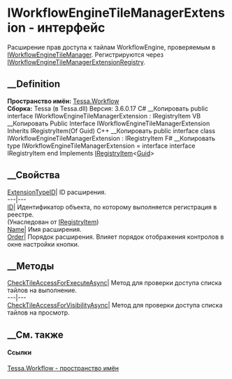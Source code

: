 # IWorkflowEngineTileManagerExtension - интерфейс
Расширение прав доступа к тайлам WorkflowEngine, проверяемым в
[IWorkflowEngineTileManager](T_Tessa_Workflow_IWorkflowEngineTileManager.htm).
Регистрируются через
[IWorkflowEngineTileManagerExtensionRegistry](T_Tessa_Workflow_IWorkflowEngineTileManagerExtensionRegistry.htm).
## __Definition
 **Пространство имён:** [Tessa.Workflow](N_Tessa_Workflow.htm)  
 **Сборка:** Tessa (в Tessa.dll) Версия: 3.6.0.17
C# __Копировать
     public interface IWorkflowEngineTileManagerExtension : IRegistryItem<Guid>
VB __Копировать
     Public Interface IWorkflowEngineTileManagerExtension
    	Inherits IRegistryItem(Of Guid)
C++ __Копировать
     public interface class IWorkflowEngineTileManagerExtension : IRegistryItem<Guid>
F# __Копировать
     type IWorkflowEngineTileManagerExtension = 
        interface
            interface IRegistryItem<Guid>
        end
Implements
    [IRegistryItem](T_Tessa_Platform_IRegistryItem_1.htm)<[Guid](https://learn.microsoft.com/dotnet/api/system.guid)>
##  __Свойства
[ExtensionTypeID](P_Tessa_Workflow_IWorkflowEngineTileManagerExtension_ExtensionTypeID.htm)|
ID расширения.  
---|---  
[ID](P_Tessa_Platform_IRegistryItem_1_ID.htm)| Идентификатор объекта, по
которому выполняется регистрация в реестре.  
(Унаследован от
[IRegistryItem<TIdentifier>](T_Tessa_Platform_IRegistryItem_1.htm))  
[Name](P_Tessa_Workflow_IWorkflowEngineTileManagerExtension_Name.htm)|  Имя
расширения.  
[Order](P_Tessa_Workflow_IWorkflowEngineTileManagerExtension_Order.htm)|
Порядок расширения. Влияет порядок отображения контролов в окне настройки
кнопки.  
## __Методы
[CheckTileAccessForExecuteAsync](M_Tessa_Workflow_IWorkflowEngineTileManagerExtension_CheckTileAccessForExecuteAsync.htm)|
Метод для проверки доступа списка тайлов на выполнение.  
---|---  
[CheckTileAccessForVisibilityAsync](M_Tessa_Workflow_IWorkflowEngineTileManagerExtension_CheckTileAccessForVisibilityAsync.htm)|
Метод для проверки доступа списка тайлов на просмотр.  
## __См. также
#### Ссылки
[Tessa.Workflow - пространство имён](N_Tessa_Workflow.htm)
